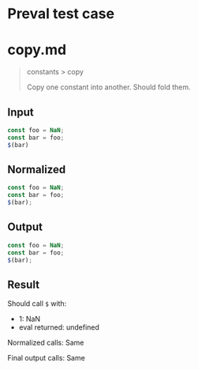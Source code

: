 # Preval test case

# copy.md

> constants > copy
>
> Copy one constant into another. Should fold them.

## Input

`````js filename=intro
const foo = NaN;
const bar = foo;
$(bar)
`````

## Normalized

`````js filename=intro
const foo = NaN;
const bar = foo;
$(bar);
`````

## Output

`````js filename=intro
const foo = NaN;
const bar = foo;
$(bar);
`````

## Result

Should call `$` with:
 - 1: NaN
 - eval returned: undefined

Normalized calls: Same

Final output calls: Same
